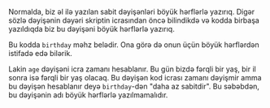 Normalda, biz əl ilə yazılan sabit dəyişənləri böyük hərflərlə yazırıq. Digər sözlə dəyişənin dəyəri skriptin icrasından öncə bilindikdə və kodda birbaşa yazıldıqda biz bu dəyişəni böyük hərflərlə yazırıq.

Bu kodda `birthday` məhz belədir. Ona görə də onun üçün böyük hərflərdən istifadə edə bilərik.

Lakin `age` dəyişəni icra zamanı hesablanır. Bu gün bizdə fərqli bir yaş, bir il sonra isə fərqli bir yaş olacaq. Bu dəyişən kod icrası zamanı dəyişmir amma bu dəyişən hesablanır deyə `birthday`-dən "daha az sabitdir". Bu səbəbdən, bu dəyişənin adı böyük hərflərlə yazılmamalıdır.
